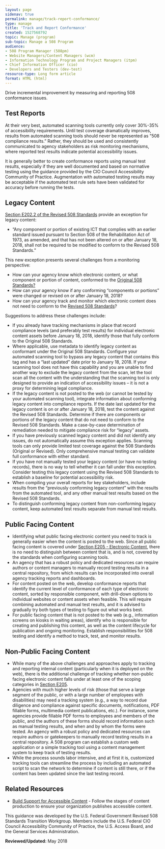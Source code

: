 ```yaml
---
layout: page
sidenav: true
permalink: manage/track-report-conformance/
type: manage
title: 'Track and Report Conformance'
created: 1527568792
topic: Manage (program)
sub-topic: Manage a 508 Program
audience:
- 508 Program Manager (508pm)
- Website Managers/Content Managers (wcm)
- Information Technology Program and Project Managers (itpm)
- Chief Information Officer (cio)
- Developers and Testers (dev-test)
resource-type: Long form article
format: HTML (html)
---
```


Drive incremental improvement by measuring and reporting 508 conformance issues.

## Test Reports

At their very best, automated scanning tools currently only cover 30%-35% of accessibility requirements. Until test coverage dramatically improves, results from automated scanning tools should never be represented as “508 compliance results.” Rather, they should be used and consistently communicated to agency stakeholders as risk monitoring mechanisms, where reported test results indicate potential accessibility issues.

It is generally better to create conformance reports using manual test results, especially if they are well documented and based on normative testing using the guidance provided by the CIO Council Accessibility Community of Practice. Augmentation with automated testing results may be acceptable if the automated test rule sets have been validated for accuracy before running the tests.

## Legacy Content

 [Section E202.2 of the Revised 508 Standards][1] provide an exception for legacy content:

  * “Any component or portion of existing ICT that complies with an earlier standard issued pursuant to Section 508 of the Rehabilitation Act of 1973, as amended, and that has not been altered on or after January 18, 2018, shall not be required to be modified to conform to the Revised 508 Standards.”

This new exception presents several challenges from a monitoring perspective:

  * How can your agency know which electronic content, or what component or portion of content, conformed to the [Original 508 Standards?][2]
  * How can your agency know if any conforming “components or portions” were changed or revised on or after January 18, 2018?
  * How can your agency track and monitor which electronic content does not need to conform to the [Revised 508 Standards][3]?

Suggestions to address these challenges include:

  * If you already have tracking mechanisms in place that record compliance levels (and preferably test results) for individual electronic content assets before January 18, 2018, identify those that fully conform to the Original 508 Standards.
  * Where applicable, use metadata to identify legacy content as conformant under the Original 508 Standards. Configure your automated scanning tool to bypass any legacy content that contains this tag and has a “last updated” date prior to January 18, 2018. If your scanning tool does not have this capability and you are unable to find another way to exclude the legacy content from the scan, let the tool scan all the content with the understanding that the scanning tool is only designed to provide an indication of accessibility issues – it is not a proxy for determining legal compliance.
  * If the legacy content is not posted to the web (or cannot be tested by your automated scanning tool), integrate information about conforming legacy content into compliance reports. If the date last updated for the legacy content is on or after January 18, 2018, test the content against the Revised 508 Standards. Determine if there are components or portions of the legacy content that do not need to conform to the Revised 508 Standards. Make a case-by-case determination of remediation needed to mitigate compliance risk for “legacy” assets.
  * If you have previously scanned legacy content and did not identify any issues, do not automatically assume this exception applies. Scanning tools can only provide limited test coverage against the 508 Standards (Original or Revised). Only comprehensive manual testing can validate full conformance with either standard.
  * If you have not manually tested your legacy content (or have no testing records), there is no way to tell whether it can fall under this exception. Consider testing this legacy content using the Revised 508 Standards to establish a baseline for potential accessibility risk.
  * When compiling your overall reports for key stakeholders, include results from the “previously conforming legacy content” with the results from the automated tool, and any other manual test results based on the Revised 508 Standards.
  * To distinguish conforming legacy content from non-conforming legacy content, keep automated test results separate from manual test results.

## Public Facing Content

  * Identifying what public facing electronic content you need to track is generally easier when the content is posted to the web. Since all public facing content is covered under [Section E205 - Electronic Content][4], there is no need to distinguish between content that is, and is not, covered by the standards when configuring scanning tools.
  * An agency that has a robust policy and dedicated resources can require authors or content managers to manually record testing results in a central repository, from which results can be incorporated into overall agency tracking reports and dashboards.
  * For content posted on the web, develop conformance reports that identify the current level of conformance of each type of electronic content, sorted by responsible component, with drill-down options to individual websites or content assets when feasible. This will require combining automated and manual test results, and it is advised to gradually try both types of testing to figure out what works best.
  * For public facing content that is not posted to the web (e.g., information screens on kiosks in waiting areas), identify who is responsible for creating and publishing this content, as well as the content lifecycle for publication and ongoing monitoring. Establish responsibilities for 508 testing and identify a method to track, test, and monitor results.

## Non-Public Facing Content

  * While many of the above challenges and approaches apply to tracking and reporting internal content (particularly when it is deployed on the web), there is the additional challenge of tracking whether non-public facing electronic content falls under at least one of the scoping categories in [Section E205][4].
  * Agencies with much higher levels of risk (those that serve a large segment of the public, or with a large number of employees with disabilities) may need a tracking system (e.g., a way to record due diligence and compliance against specific documents, notifications, PDF fillable forms, multimedia content publications, etc.). For instance, some agencies provide fillable PDF forms to employees and members of the public, and the authors of these forms should record information such as manual testing results, and when and by whom the forms were tested. An agency with a robust policy and dedicated resources can require authors or gatekeepers to manually record testing results in a central repository. A 508 program can establish a custom web application or a simple tracking tool using a content management system to keep track of testing results.
  * While the process sounds labor intensive, and at first it is, customized tracking tools can streamline the process by including an automated script to scan the network to determine if content is still there, or if the content has been updated since the last testing record.

## Related Resources

  * [Build Support for Accessible Content][5] - Follow the stages of content production to ensure your organization publishes accessible content.

This guidance was developed by the U.S. Federal Government Revised 508 Standards Transition Workgroup. Members include the U.S. Federal CIO Council Accessibility Community of Practice, the U.S. Access Board, and the General Services Administration.


**Reviewed/Updated:** May 2018

 [1]: https://www.access-board.gov/guidelines-and-standards/communications-and-it/about-the-ict-refresh/final-rule/text-of-the-standards-and-guidelines#E202-general-exceptions
 [2]: https://www.federalregister.gov/documents/2000/12/21/00-32017/electronic-and-information-technology-accessibility-standards
 [3]: https://www.access-board.gov/guidelines-and-standards/communications-and-it/about-the-ict-refresh/final-rule/text-of-the-standards-and-guidelines
 [4]: https://www.access-board.gov/guidelines-and-standards/communications-and-it/about-the-ict-refresh/final-rule/text-of-the-standards-and-guidelines#E205-content
 [5]: {{site.baseurl}}/manage/support-accessible-content